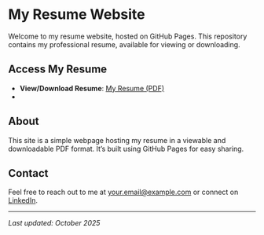 # My Resume Website

Welcome to my resume website, hosted on GitHub Pages. This repository contains my professional resume, available for viewing or downloading.

## Access My Resume
- **View/Download Resume**: [My Resume (PDF)](https://alfy001.github.io/AlfredPBenjamin/alfred-final-resume.pdf)
-
## About
This site is a simple webpage hosting my resume in a viewable and downloadable PDF format. It’s built using GitHub Pages for easy sharing.

## Contact
Feel free to reach out to me at [your.email@example.com](mailto:alfredpbenjamin@gmail.com) or connect on [LinkedIn](https://www.linkedin.com/in/alfredpbenjamin/).

---

*Last updated: October 2025*
